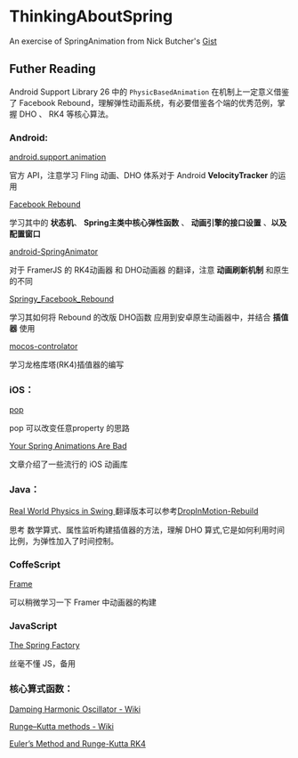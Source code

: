 # ThinkingAboutSpring
An exercise of SpringAnimation from Nick Butcher's [Gist](https://gist.github.com/nickbutcher/7fdce476aaa589680cdd626d78e3149d)

## Futher Reading

Android Support Library 26 中的 `PhysicBasedAnimation` 在机制上一定意义借鉴了 Facebook Rebound，理解弹性动画系统，有必要借鉴各个端的优秀范例，掌握 DHO 、 RK4 等核心算法。

### Android:

[android.support.animation](https://developer.android.com/reference/android/support/animation/package-summary.html)

官方 API，注意学习 Fling 动画、DHO 体系对于 Android **VelocityTracker** 的运用

[Facebook Rebound](http://facebook.github.io/rebound/)

学习其中的 **状态机**、 **Spring主类中核心弹性函数** 、 **动画引擎的接口设置** 、**以及配置窗口**

[android-SpringAnimator](https://github.com/unixzii/android-SpringAnimator)

对于 FramerJS 的 RK4动画器 和 DHO动画器 的翻译，注意 **动画刷新机制** 和原生的不同

[Springy_Facebook_Rebound](https://github.com/SalmanZach/Springy_Facebook_Rebound)

学习其如何将 Rebound 的改版 DHO函数 应用到安卓原生动画器中，并结合 **插值器** 使用

[mocos-controlator](https://github.com/marcioapaiva/mocos-controlator)

学习龙格库塔(RK4)插值器的编写

### iOS：

[pop](https://github.com/facebook/pop)

pop 可以改变任意property 的思路

[Your Spring Animations Are Bad](https://medium.com/@flyosity/your-spring-animations-are-bad-and-it-s-probably-apple-s-fault-784932e51733)

文章介绍了一些流行的 iOS 动画库

### Java：

[Real World Physics in Swing ](http://jroller.com/gfx/entry/real_world_physics_in_swing) 翻译版本可以参考[DropInMotion-Rebuild](https://github.com/MartinRGB/DropInMotion-Rebuild)

思考 数学算式、属性监听构建插值器的方法，理解 DHO 算式,它是如何利用时间比例，为弹性加入了时间控制。

### CoffeScript

[Frame](https://github.com/koenbok/Framer/tree/master/framer/Animators)

可以稍微学习一下 Framer 中动画器的构建

### JavaScript

[The Spring Factory](https://medium.com/analytic-animations/the-spring-factory-4c3d988e7129)

丝毫不懂 JS，备用

### 核心算式函数：

[Damping Harmonic Oscillator - Wiki](https://en.wikipedia.org/wiki/Harmonic_oscillator)

[Runge–Kutta methods - Wiki](https://en.wikipedia.org/wiki/Runge%E2%80%93Kutta_methods)

[Euler’s Method and Runge-Kutta RK4](http://www.intmath.com/blog/mathematics/eulers-method-runge-kutta-rk4-10117)

